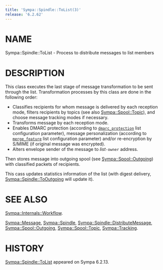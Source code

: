 ```yaml
---
title: 'Sympa::Spindle::ToList(3)'
release: '6.2.62'
---
```


# NAME

Sympa::Spindle::ToList - Process to distribute messages to list members

# DESCRIPTION

This class executes the last stage of message transformation to be sent
through the list.
Transformation processes by this class are done in the following order:

- Classifies recipients for whom message is delivered by each reception mode,
filters recipients by topics (see also [Sympa::Spool::Topic](./Sympa-Spool-Topic.3.md)), and choose
message tracking modes if necessary.
- Transforms message by each reception mode.
- Enables DMARC protection (according to
[`dmarc_protection`](./list_config.5.md#dmarc_protection)
list configuration parameter),
message personalization (according to
[`merge_feature`](./list_config.5.md#merge_feature)
list configuration parameter) and/or
re-encryption by S/MIME (if original message was encrypted).
- Alters envelope sender of the message to _list_`-owner` address.

Then stores message into outgoing spool (see [Sympa::Spool::Outgoing](./Sympa-Spool-Outgoing.3.md))
with classified packets of recipients.

This cass updates statistics information of the list (with digest delivery,
[Sympa::Spindle::ToOutgoing](./Sympa-Spindle-ToOutgoing.3.md) will update it).

# SEE ALSO

[Sympa::Internals::Workflow](./Sympa-Internals-Workflow.3.md).

[Sympa::Message](./Sympa-Message.3.md),
[Sympa::Spindle](./Sympa-Spindle.3.md), [Sympa::Spindle::DistributeMessage](./Sympa-Spindle-DistributeMessage.3.md),
[Sympa::Spool::Outgoing](./Sympa-Spool-Outgoing.3.md),
[Sympa::Spool::Topic](./Sympa-Spool-Topic.3.md), [Sympa::Tracking](./Sympa-Tracking.3.md).

# HISTORY

[Sympa::Spindle::ToList](./Sympa-Spindle-ToList.3.md) appeared on Sympa 6.2.13.
